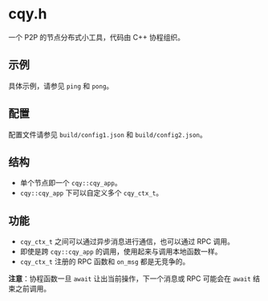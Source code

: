 # cqy.h

一个 P2P 的节点分布式小工具，代码由 C++ 协程组织。

## 示例

具体示例，请参见 `ping` 和 `pong`。

## 配置

配置文件请参见 `build/config1.json` 和 `build/config2.json`。

## 结构

- 单个节点即一个 `cqy::cqy_app`。
- `cqy::cqy_app` 下可以自定义多个 `cqy_ctx_t`。

## 功能

- `cqy_ctx_t` 之间可以通过异步消息进行通信，也可以通过 RPC 调用。
- 即使是跨 `cqy::cqy_app` 的调用，使用起来与调用本地函数一样。
- `cqy_ctx_t` 注册的 RPC 函数和 `on_msg` 都是无竞争的。

**注意**：协程函数一旦 `await` 让出当前操作，下一个消息或 RPC 可能会在 `await` 结束之前调用。